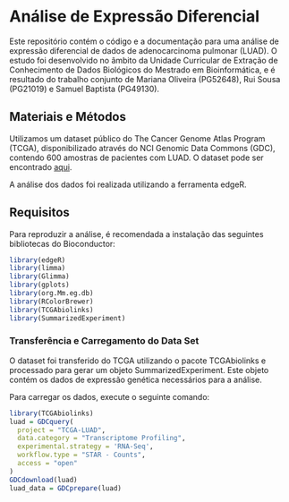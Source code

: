 # Análise de Expressão Diferencial

Este repositório contém o código e a documentação para uma análise de expressão diferencial de dados de adenocarcinoma pulmonar (LUAD). O estudo foi desenvolvido no âmbito da Unidade Curricular de Extração de Conhecimento de Dados Biológicos do Mestrado em Bioinformática, e é resultado do trabalho conjunto de Mariana Oliveira (PG52648), Rui Sousa (PG21019) e Samuel Baptista (PG49130).


## Materiais e Métodos

Utilizamos um dataset público do The Cancer Genome Atlas Program (TCGA), disponibilizado através do NCI Genomic Data Commons (GDC), contendo 600 amostras de pacientes com LUAD. O dataset pode ser encontrado [aqui](https://portal.gdc.cancer.gov/projects/TCGA-LUAD). 

A análise dos dados foi realizada utilizando a ferramenta edgeR.

## Requisitos

Para reproduzir a análise, é recomendada a instalação das seguintes bibliotecas do Bioconductor: 

```R
library(edgeR)
library(limma)
library(Glimma)
library(gplots)
library(org.Mm.eg.db)
library(RColorBrewer)
library(TCGAbiolinks)
library(SummarizedExperiment)
```

### Transferência e Carregamento do Data Set

O dataset foi transferido do TCGA utilizando o pacote TCGAbiolinks e processado para gerar um objeto SummarizedExperiment. Este objeto contém os dados de expressão genética necessários para a análise.

Para carregar os dados, execute o seguinte comando:

```R
library(TCGAbiolinks)
luad = GDCquery( 
  project = "TCGA-LUAD",
  data.category = "Transcriptome Profiling",
  experimental.strategy = 'RNA-Seq',
  workflow.type = "STAR - Counts",
  access = "open"
)
GDCdownload(luad)
luad_data = GDCprepare(luad)
```
